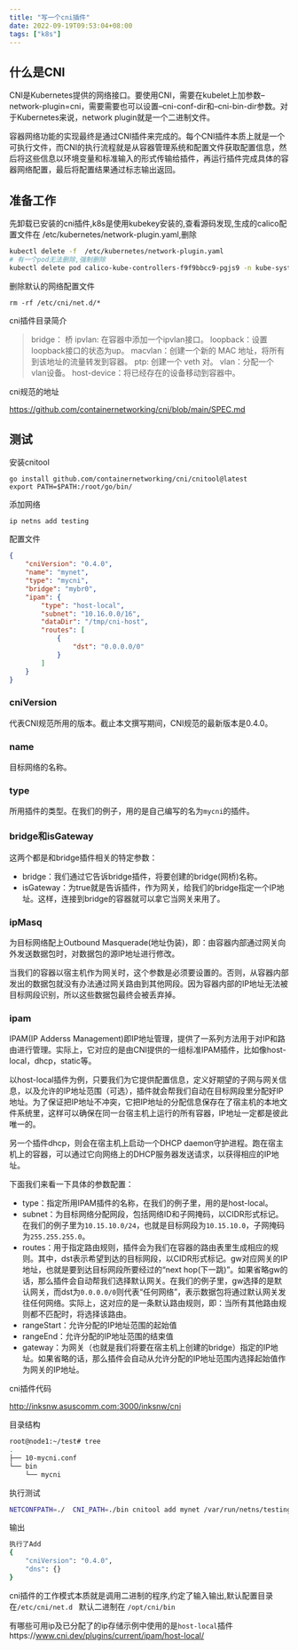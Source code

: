 ```yaml
---
title: "写一个cni插件"
date: 2022-09-19T09:53:04+08:00
tags: ["k8s"]
---
```


## 什么是CNI

CNI是Kubernetes提供的网络接口。要使用CNI，需要在kubelet上加参数–network-plugin=cni，需要需要也可以设置–cni-conf-dir和–cni-bin-dir参数。对于Kubernetes来说，network plugin就是一个二进制文件。



容器网络功能的实现最终是通过CNI插件来完成的。每个CNI插件本质上就是一个可执行文件，而CNI的执行流程就是从容器管理系统和配置文件获取配置信息，然后将这些信息以环境变量和标准输入的形式传输给插件，再运行插件完成具体的容器网络配置，最后将配置结果通过标志输出返回。

## 准备工作

先卸载已安装的cni插件,k8s是使用kubekey安装的,查看源码发现,生成的calico配置文件在 /etc/kubernetes/network-plugin.yaml,删除

```bash
kubectl delete -f  /etc/kubernetes/network-plugin.yaml
# 有一个pod无法删除,强制删除
kubectl delete pod calico-kube-controllers-f9f9bbcc9-pgjs9 -n kube-system --force --grace-period=0
```

删除默认的网络配置文件

```
rm -rf /etc/cni/net.d/*
```
cni插件目录简介
> bridge： 桥 
> ipvlan: 在容器中添加一个ipvlan接口。
> loopback：设置loopback接口的状态为up。
> macvlan：创建一个新的 MAC 地址，将所有到该地址的流量转发到容器。
> ptp: 创建一个 veth 对。
> vlan：分配一个vlan设备。
> host-device：将已经存在的设备移动到容器中。

cni规范的地址

 https://github.com/containernetworking/cni/blob/main/SPEC.md

## 测试

安装cnitool

```
go install github.com/containernetworking/cni/cnitool@latest
export PATH=$PATH:/root/go/bin/
```

添加网络

```
ip netns add testing
```

配置文件

```json
{
    "cniVersion": "0.4.0",
    "name": "mynet",
    "type": "mycni",
    "bridge": "mybr0",
    "ipam": {
        "type": "host-local",
        "subnet": "10.16.0.0/16",
        "dataDir": "/tmp/cni-host",
        "routes": [
            {
                "dst": "0.0.0.0/0"
            }
        ]
    }
}
```

### cniVersion

代表CNI规范所用的版本。截止本文撰写期间，CNI规范的最新版本是0.4.0。

### name

目标网络的名称。

### type

所用插件的类型。在我们的例子，用的是自己编写的名为`mycni`的插件。

### bridge和isGateway

这两个都是和bridge插件相关的特定参数：

- bridge：我们通过它告诉bridge插件，将要创建的bridge(网桥)名称。
- isGateway：为true就是告诉插件，作为网关，给我们的bridge指定一个IP地址。这样，连接到bridge的容器就可以拿它当网关来用了。

### ipMasq

为目标网络配上Outbound Masquerade(地址伪装)，即：由容器内部通过网关向外发送数据包时，对数据包的源IP地址进行修改。

当我们的容器以宿主机作为网关时，这个参数是必须要设置的。否则，从容器内部发出的数据包就没有办法通过网关路由到其他网段。因为容器内部的IP地址无法被目标网段识别，所以这些数据包最终会被丢弃掉。

### ipam

IPAM(IP Adderss Management)即IP地址管理，提供了一系列方法用于对IP和路由进行管理。实际上，它对应的是由CNI提供的一组标准IPAM插件，比如像host-local，dhcp，static等。

以host-local插件为例，只要我们为它提供配置信息，定义好期望的子网与网关信息，以及允许的IP地址范围（可选），插件就会帮我们自动在目标网段里分配好IP地址。为了保证把IP地址不冲突，它把IP地址的分配信息保存在了宿主机的本地文件系统里，这样可以确保在同一台宿主机上运行的所有容器，IP地址一定都是彼此唯一的。

另一个插件dhcp，则会在宿主机上启动一个DHCP daemon守护进程。跑在宿主机上的容器，可以通过它向网络上的DHCP服务器发送请求，以获得相应的IP地址。

下面我们来看一下具体的参数配置：

- type：指定所用IPAM插件的名称，在我们的例子里，用的是host-local。
- subnet：为目标网络分配网段，包括网络ID和子网掩码，以CIDR形式标记。在我们的例子里为`10.15.10.0/24`，也就是目标网段为`10.15.10.0`，子网掩码为`255.255.255.0`。
- routes：用于指定路由规则，插件会为我们在容器的路由表里生成相应的规则。其中，dst表示希望到达的目标网段，以CIDR形式标记。gw对应网关的IP地址，也就是要到达目标网段所要经过的“next hop(下一跳)”。如果省略gw的话，那么插件会自动帮我们选择默认网关。在我们的例子里，gw选择的是默认网关，而dst为`0.0.0.0/0`则代表“任何网络”，表示数据包将通过默认网关发往任何网络。实际上，这对应的是一条默认路由规则，即：当所有其他路由规则都不匹配时，将选择该路由。
- rangeStart：允许分配的IP地址范围的起始值
- rangeEnd：允许分配的IP地址范围的结束值
- gateway：为网关（也就是我们将要在宿主机上创建的bridge）指定的IP地址。如果省略的话，那么插件会自动从允许分配的IP地址范围内选择起始值作为网关的IP地址。

cni插件代码

http://inksnw.asuscomm.com:3000/inksnw/cni

目录结构

```bash
root@node1:~/test# tree
.
├── 10-mycni.conf
└── bin
    └── mycni
```

执行测试

```bash
NETCONFPATH=./  CNI_PATH=./bin cnitool add mynet /var/run/netns/testing
```

输出

```bash
执行了Add
{
    "cniVersion": "0.4.0",
    "dns": {}
}
```

cni插件的工作模式本质就是调用二进制的程序,约定了输入输出,默认配置目录在`/etc/cni/net.d ` 默认二进制在 `/opt/cni/bin`

有哪些可用ip及已分配了的ip存储示例中使用的是`host-local`插件https://www.cni.dev/plugins/current/ipam/host-local/
